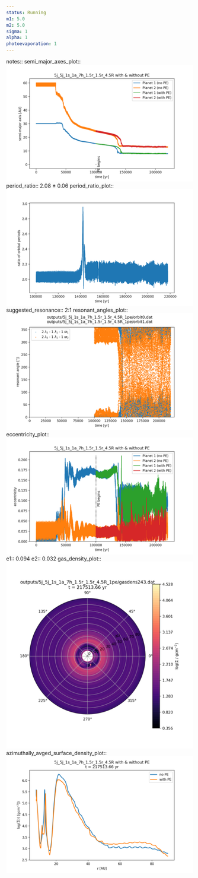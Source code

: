 ```yaml
---
status: Running
m1: 5.0
m2: 5.0
sigma: 1
alpha: 1
photoevaporation: 1
---
```


notes::
semi_major_axes_plot:: ![semi_major_axes_5j_5j_1s_1a_7h_1.5r_1.5r_4.5R_1pe.png](plots/semi_major_axes/semi_major_axes_5j_5j_1s_1a_7h_1.5r_1.5r_4.5R_1pe.png)
period_ratio:: 2.08 ± 0.06
period_ratio_plot:: ![period_ratio_5j_5j_1s_1a_7h_1.5r_1.5r_4.5R_1pe.png](plots/period_ratio/period_ratio_5j_5j_1s_1a_7h_1.5r_1.5r_4.5R_1pe.png)
suggested_resonance:: 2:1
resonant_angles_plot:: ![resonant_angles_5j_5j_1s_1a_7h_1.5r_1.5r_4.5R_1pe.png](plots/resonant_angles/resonant_angles_5j_5j_1s_1a_7h_1.5r_1.5r_4.5R_1pe.png)
eccentricity_plot:: ![eccentricity_5j_5j_1s_1a_7h_1.5r_1.5r_4.5R_1pe.png](plots/eccentricity/eccentricity_5j_5j_1s_1a_7h_1.5r_1.5r_4.5R_1pe.png)
e1:: 0.094
e2:: 0.032
gas_density_plot:: ![gas_density_5j_5j_1s_1a_7h_1.5r_1.5r_4.5R_1pe.png](plots/gas_density/gas_density_5j_5j_1s_1a_7h_1.5r_1.5r_4.5R_1pe.png)
azimuthally_avged_surface_density_plot:: ![azimuthally_avged_surface_density_5j_5j_1s_1a_7h_1.5r_1.5r_4.5R_1pe.png](plots/azimuthally_avged_surface_density/azimuthally_avged_surface_density_5j_5j_1s_1a_7h_1.5r_1.5r_4.5R_1pe.png)
